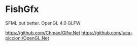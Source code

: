 # FishGfx
SFML but better. OpenGL 4.0 GLFW

https://github.com/Chman/Glfw.Net
https://github.com/luca-piccioni/OpenGL.Net